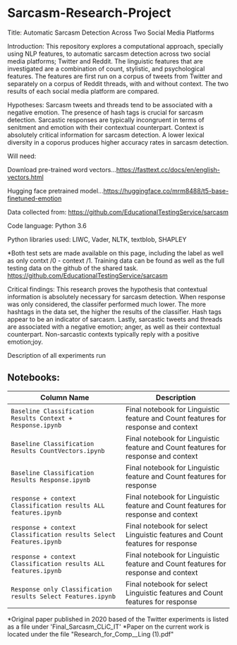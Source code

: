 # Sarcasm-Research-Project
Title: Automatic Sarcasm Detection Across Two Social Media Platforms




Introduction: This repository explores a computational approach, specially using NLP features, to automatic sarcasm detection across two social media platforms; Twitter and Reddit. The linguistic features that are investigated are a combination of count, stylistic, and psychological features. The features are first run on a corpus of tweets from Twitter and separately on a corpus of Reddit threads, with and without context. The two results of each social media platform are compared. 


Hypotheses: Sarcasm tweets and threads tend to be associated with a negative emotion. The presence of hash tags is crucial for sarcasm detection. Sarcastic responses are typically incongruent in terms of senitment and emotion with their contextual counterpart. Context is absolutely critical information for sarcasm detection. A lower lexical diversity in a coporus produces higher accuracy rates in sarcasm detection. 

Will need:

Download pre-trained word vectors...https://fasttext.cc/docs/en/english-vectors.html

Hugging face pretrained model...https://huggingface.co/mrm8488/t5-base-finetuned-emotion

Data collected from: https://github.com/EducationalTestingService/sarcasm

Code language: Python 3.6

Python libraries used: LIWC, Vader, NLTK, textblob, SHAPLEY

*Both test sets are made available on this page, including the label as well as only contxt /0 - context /1. Training data can be found as well as the full testing data on the github of the shared task. https://github.com/EducationalTestingService/sarcasm

Critical findings: This research proves the hypothesis that contextual information is absolutely necessary for sarcasm detection. When response was only considered, the classifer performed much lower. The more hashtags in the data set, the higher the results of the classifier. Hash tags appear to be an indicator of sarcasm. Lastly, sarcastic tweets and threads are associated with a negative emotion; anger, as well as their contextual counterpart. Non-sarcastic contexts typically reply with a positive emotion;joy. 


Description of all experiments run
## Notebooks:
Column Name | Description
------------|-------------
`Baseline Classification Results Context + Response.ipynb`|Final notebook for Linguistic feature and Count features for response and context
`Baseline Classification Results CountVectors.ipynb`|Final notebook for Linguistic feature and Count features for response and context
`Baseline Classification Results Response.ipynb`|Final notebook for Linguistic feature and Count features for response
`response + context Classification results ALL features.ipynb`|Final notebook for Linguistic feature and Count features for response and context
`response + context Classification results Select Features.ipynb`|Final notebook for select Linguistic features and Count features for response
`response + context Classification results ALL features.ipynb`|Final notebook for Linguistic feature and Count features for response and context
`Response only Classification results Select Features.ipynb`|Final notebook for select Linguistic features and Count features for response


*Original paper published in 2020 based of the Twitter experiments is listed as a file under  'Final_Sarcasm_CLiC_IT'
*Paper on the current work is located under the file "Research_for_Comp__Ling (1).pdf" 
